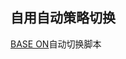 ## 自用自动策略切换

[BASE ON](https://github.com/Peng-YM/QuanX/blob/master/Tools/AutoPolicy/auto-policy.js)自动切换脚本







